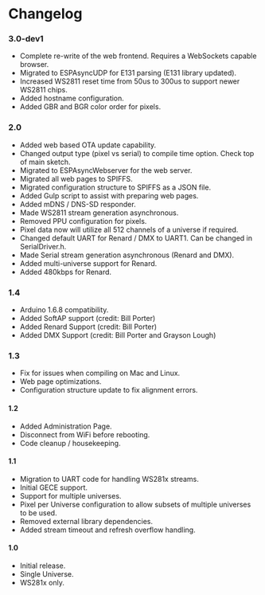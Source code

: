 
Changelog
=========
### 3.0-dev1
- Complete re-write of the web frontend. Requires a WebSockets capable browser.
- Migrated to ESPAsyncUDP for E131 parsing (E131 library updated).
- Increased WS2811 reset time from 50us to 300us to support newer WS2811 chips.
- Added hostname configuration.
- Added GBR and BGR color order for pixels.

### 2.0
- Added web based OTA update capability.
- Changed output type (pixel vs serial) to compile time option. Check top of main sketch.
- Migrated to ESPAsyncWebserver for the web server.
- Migrated all web pages to SPIFFS.
- Migrated configuration structure to SPIFFS as a JSON file.
- Added Gulp script to assist with preparing web pages.
- Added mDNS / DNS-SD responder.
- Made WS2811 stream generation asynchronous.
- Removed PPU configuration for pixels.
- Pixel data now will utilize all 512 channels of a universe if required.
- Changed default UART for Renard / DMX to UART1. Can be changed in SerialDriver.h.
- Made Serial stream generation asynchronous (Renard and DMX).
- Added multi-universe support for Renard.
- Added 480kbps for Renard.

### 1.4
- Arduino 1.6.8 compatibility.
- Added SoftAP support (credit: Bill Porter)
- Added Renard Support (credit: Bill Porter)
- Added DMX Support (credit: Bill Porter and Grayson Lough)

### 1.3
- Fix for issues when compiling on Mac and Linux.
- Web page optimizations.
- Configuration structure update to fix alignment errors.

#### 1.2
- Added Administration Page.
- Disconnect from WiFi before rebooting.
- Code cleanup / housekeeping.

#### 1.1
- Migration to UART code for handling WS281x streams.
- Initial GECE support.
- Support for multiple universes.
- Pixel per Universe configuration to allow subsets of multiple universes to be used.
- Removed external library dependencies.
- Added stream timeout and refresh overflow handling.

#### 1.0
- Initial release.
- Single Universe.
- WS281x only.
